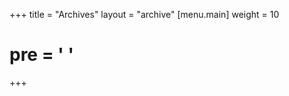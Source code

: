 +++
title = "Archives"
layout = "archive"
[menu.main]
  weight = 10
  # pre = '<i class="fas fa-fw fa-file-archive"></i> '
+++
